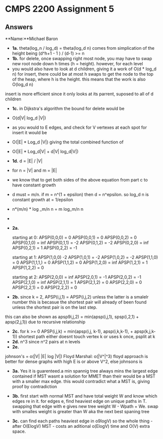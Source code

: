 # CMPS 2200 Assignment 5
## Answers

**Name:**Michael Baron






- **1a.**
  theta(log_n / log_d) = theta(log_d n)
comes from simplication of the height being (d^h+1 - 1 ) / (d-1) >= n 
- **1b.**
for delete, once swapping right most node, you may have to swap new root node down h times (h = height). however, for each level
- you would also have to look at d children, giving it a work of O(d * log_d n)
for insert, there could be at most h swaps to get the node to the top of the heap, where h is the height. this means that the work is also O(log_d n)

insert is more efficient since it only looks at its parrent, suposed to all of d children

- **1c.**
in Dijkstra's algorithm the bound for delete would be 
- O(d|V| log_d |V|)
- as you would to E edges, and check for V vertexes at each spot 
for insert it would be
- O(|E| * Log_d |V|)
giving the total combined function of 
- O(|E| * Log_d|V| + d|V| log_d|V|)
- **1d.**
d = |E| / |V|
- for n = |V| and m = |E|
- we know that to get both sides of the above equation from part c to have constant growth
- d must = m/n. if m = n^(1 + epsilon) then d = n^epsilon. so log_d n is constant growth at = 1/epsilon
- n*(m/n) * log _m/n n = m log_m/n n
- 


- **2a.**

  starting at 0:
  APSP(0,0,0) = 0
  APSP(0,0,1) = 0
  APSP(0,0,2) = 0
  APSP(0,1,0) = inf
  APSP(0,1,1) = -2
  APSP(0,1,2) = -2
  APSP(0,2,0) = inf 
  APSP(0,2,1) = 1
  APSP(0,2,2) = -1
  
  starting at 1:
  APSP(1,0,0) -2
  APSP(1,0,1) = -2
  APSP(1,0,2) = -2
  APSP(1,1,0) = 0
  APSP(1,1,1,) = 0
  APSP(1,1,2) = 0
  APSP(1,2,0) = inf 
  APSP(1,2,1) = 1 
  APSP(1,2,2) = 0
  
  starting at 2:
  APSP(2,0,0) = inf 
  APSP(2,0,1) = -1
  APSP(2,0,2) = -1
  APSP(2,1,0) = inf 
  APSP(2,1,1) = 1
  APSP(2,1,2) = 0
  APSP(2,2,0) = 0
  APSP(2,2,1) = 0
  APSP(2,2,2) = 0

- **2b.**
since k = 2, APSP(i,j,1) = APSP(i,j,2) unless the latter is a smalelr number
this is becasue the shortest pair will already of been found unless the shortest pair is on the last step.

this can also be shown as apsp9i,j,2) = min(apsp(i,j,1), spsp(i,2,1) + apsp(2,j,1)) due to recursive relationship
- **2c.**
for k >= 0
APSP(i,j,k) = min(apsp(i,j, k-1), apsp(i,k,k-1), + apsp(k,j,k-1))
shortest path either doesnt touch vertex k or uses k once, psplit at k
- **2d.**
n^3 since n^2 pairs at n levels
- **2e.**

johnson's = o(|V| |E|  log |V|)
Floyd Marshal: o(|V^|^3)
floyd approach is better for dense graphs with high E is or above V^2, else johnsons is 

- **3a.**
Yes it is guarenteed.a min spannig tree always mins the largest edge contained
if MST wasnt a solution for MMET than their would be a MST with a smaller max edge. this would contradict
what a MST is, giving proof by contradiction

- **3b.**
first start with normal MST and have total weight W and know which edges re in it. for edges e, find heaviest edge on unique paths in T. swapping that edge with e gives new tree weight W - Wpath + We. swap with smalles weight is greater than W aka the next best spaning tree

- **3c.**
can find each paths heaviest edge in o9logV) so the whole thing - after O(ElogV) MST - costs an aditional o(ElogV) time and O(V) extra space. 
